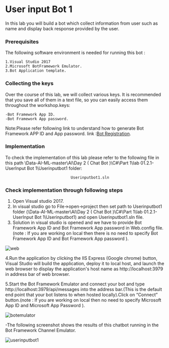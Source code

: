 ﻿# User input Bot 1

In this lab you will build a bot which collect information from user such as name and display back response provided by the user.


### Prerequisites
The following software environment is needed for running this bot :

```
1.Visual Studio 2017
2.Microsoft BotFramework Emulator.
3.Bot Application template.
```

### Collecting the keys

Over the course of this lab, we will collect various keys. It is recommended that you save all of them in a text file, so you can easily access them throughout the workshop.keys:

```
-Bot Framework App ID.
-Bot Framework App password.
```

Note:Please refer following link to understand how to generate Bot Framework APP ID and App password.  link :[Bot Registration](https://docs.microsoft.com/en-us/azure/bot-service/bot-service-quickstart-registration?view=azure-bot-service-3.0).

### Implementation

To check the implementation of this lab please refer to the following file in this path \Data-AI-ML-master\AI\Day 2 ( Chat Bot )\C#\Part 1\lab 01.2.1-UserInput Bot 1\Userinputbot1 folder:

```
                             Userinputbot1.sln
```

### Check implementation through following steps

1. Open Visual studio 2017.
2. In visual studio go to File->open->project then set path to Userinputbot1 folder (\Data-AI-ML-master\AI\Day 2 ( Chat Bot )\C#\Part 1\lab 01.2.1-UserInput Bot 1\Userinputbot1) and open Userinputbot1.sln file.
3. Solution in visual studio is opened and  we have to provide Bot Framework App ID and Bot Framework App password in Web.config file.(note : If you are working on local then there is no need to specify Bot Framework App ID and Bot Framework App password ).

![web](https://user-images.githubusercontent.com/31923904/40702591-1b000c26-6400-11e8-89a3-6bbbc4aaa6b8.png)

4.Run the application by clicking the IIS Express (Google chrome) button, Visual Studio will build the application, deploy it to local host, and launch the web browser to display the application's host name as http://localhost:3979 in address bar of web browser. 

5.Start the Bot Framework Emulator and connect your bot and type http://localhost:3979/api/messages into the address bar.(This is the default end point that your bot listens to when hosted locally).Click on “Connect” button.(note : If you are working on local then no need to specify Microsoft App ID and Microsoft App Password ).

  
![botemulator](https://user-images.githubusercontent.com/31923904/40710991-b411a8fe-6417-11e8-96e9-7bad98d7a192.png)

  -The following screenshot shows the results of this chatbot running in the Bot Framework Channel Emulator.

![userinputbot1](https://user-images.githubusercontent.com/31923904/40911934-cc86d81a-680d-11e8-87a6-7d0cf89c4c6e.png)

                                    





